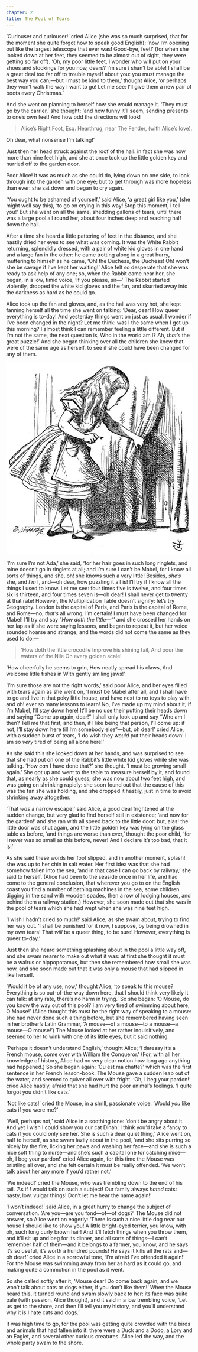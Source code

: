 ```yaml
---
chapter: 2
title: The Pool of Tears
---
```

‘Curiouser and curiouser!’ cried Alice (she was so much surprised, that for the moment she quite forgot how to speak good English); ‘now I’m opening out like the largest telescope that ever was! Good-bye, feet!’ (for when she looked down at her feet, they seemed to be almost out of sight, they were getting so far off). ‘Oh, my poor little feet, I wonder who will put on your shoes and stockings for you now, dears? I’m sure _I_ shan’t be able! I shall be a great deal too far off to trouble myself about you: you must manage the best way you can;—but I must be kind to them,’ thought Alice, ‘or perhaps they won’t walk the way I want to go! Let me see: I’ll give them a new pair of boots every Christmas.’

And she went on planning to herself how she would manage it. ‘They must go by the carrier,’ she thought; ‘and how funny it’ll seem, sending presents to one’s own feet! And how odd the directions will look!

> Alice’s Right Foot, Esq.
> Hearthrug,
> near The Fender,
> (with Alice’s love).

Oh dear, what nonsense I’m talking!’

Just then her head struck against the roof of the hall: in fact she was now more than nine feet high, and she at once took up the little golden key and hurried off to the garden door.

Poor Alice! It was as much as she could do, lying down on one side, to look through into the garden with one eye; but to get through was more hopeless than ever: she sat down and began to cry again.

‘You ought to be ashamed of yourself,’ said Alice, ‘a great girl like you,’ (she might well say this), ‘to go on crying in this way! Stop this moment, I tell you!’ But she went on all the same, shedding gallons of tears, until there was a large pool all round her, about four inches deep and reaching half down the hall.

After a time she heard a little pattering of feet in the distance, and she hastily dried her eyes to see what was coming. It was the White Rabbit returning, splendidly dressed, with a pair of white kid gloves in one hand and a large fan in the other: he came trotting along in a great hurry, muttering to himself as he came, ‘Oh! the Duchess, the Duchess! Oh! won’t she be savage if I’ve kept her waiting!’ Alice felt so desperate that she was ready to ask help of any one; so, when the Rabbit came near her, she began, in a low, timid voice, ‘If you please, sir—’ The Rabbit started violently, dropped the white kid gloves and the fan, and skurried away into the darkness as hard as he could go.

Alice took up the fan and gloves, and, as the hall was very hot, she kept fanning herself all the time she went on talking: ‘Dear, dear! How queer everything is to-day! And yesterday things went on just as usual. I wonder if I’ve been changed in the night? Let me think: was I the same when I got up this morning? I almost think I can remember feeling a little different. But if I’m not the same, the next question is, Who in the world am I? Ah, _that’s_ the great puzzle!’ And she began thinking over all the children she knew that were of the same age as herself, to see if she could have been changed for any of them.

![Alice in Wonderland](/images/2.jpg)

‘I’m sure I’m not Ada,’ she said, ‘for her hair goes in such long ringlets, and mine doesn’t go in ringlets at all; and I’m sure I can’t be Mabel, for I know all sorts of things, and she, oh! she knows such a very little! Besides, _she’s_ she, and _I’m_ I, and—oh dear, how puzzling it all is! I’ll try if I know all the things I used to know. Let me see: four times five is twelve, and four times six is thirteen, and four times seven is—oh dear! I shall never get to twenty at that rate! However, the Multiplication Table doesn’t signify: let’s try Geography. London is the capital of Paris, and Paris is the capital of Rome, and Rome—no, _that’s_ all wrong, I’m certain! I must have been changed for Mabel! I’ll try and say “_How doth the little_—“’ and she crossed her hands on her lap as if she were saying lessons, and began to repeat it, but her voice sounded hoarse and strange, and the words did not come the same as they used to do:—

> ‘How doth the little crocodile
>  Improve his shining tail,
> And pour the waters of the Nile
>  On every golden scale!

 ‘How cheerfully he seems to grin,
  How neatly spread his claws,
 And welcome little fishes in
  With gently smiling jaws!’

‘I’m sure those are not the right words,’ said poor Alice, and her eyes filled with tears again as she went on, ‘I must be Mabel after all, and I shall have to go and live in that poky little house, and have next to no toys to play with, and oh! ever so many lessons to learn! No, I’ve made up my mind about it; if I’m Mabel, I’ll stay down here! It’ll be no use their putting their heads down and saying “Come up again, dear!” I shall only look up and say “Who am I then? Tell me that first, and then, if I like being that person, I’ll come up: if not, I’ll stay down here till I’m somebody else”—but, oh dear!’ cried Alice, with a sudden burst of tears, ‘I do wish they _would_ put their heads down! I am so _very_ tired of being all alone here!’

As she said this she looked down at her hands, and was surprised to see that she had put on one of the Rabbit’s little white kid gloves while she was talking. ‘How _can_ I have done that?’ she thought. ‘I must be growing small again.’ She got up and went to the table to measure herself by it, and found that, as nearly as she could guess, she was now about two feet high, and was going on shrinking rapidly: she soon found out that the cause of this was the fan she was holding, and she dropped it hastily, just in time to avoid shrinking away altogether.

‘That _was_ a narrow escape!’ said Alice, a good deal frightened at the sudden change, but very glad to find herself still in existence; ‘and now for the garden!’ and she ran with all speed back to the little door: but, alas! the little door was shut again, and the little golden key was lying on the glass table as before, ‘and things are worse than ever,’ thought the poor child, ‘for I never was so small as this before, never! And I declare it’s too bad, that it is!’

As she said these words her foot slipped, and in another moment, splash! she was up to her chin in salt water. Her first idea was that she had somehow fallen into the sea, ‘and in that case I can go back by railway,’ she said to herself. (Alice had been to the seaside once in her life, and had come to the general conclusion, that wherever you go to on the English coast you find a number of bathing machines in the sea, some children digging in the sand with wooden spades, then a row of lodging houses, and behind them a railway station.) However, she soon made out that she was in the pool of tears which she had wept when she was nine feet high.

‘I wish I hadn’t cried so much!’ said Alice, as she swam about, trying to find her way out. ‘I shall be punished for it now, I suppose, by being drowned in my own tears! That _will_ be a queer thing, to be sure! However, everything is queer to-day.’

Just then she heard something splashing about in the pool a little way off, and she swam nearer to make out what it was: at first she thought it must be a walrus or hippopotamus, but then she remembered how small she was now, and she soon made out that it was only a mouse that had slipped in like herself.

‘Would it be of any use, now,’ thought Alice, ‘to speak to this mouse? Everything is so out-of-the-way down here, that I should think very likely it can talk: at any rate, there’s no harm in trying.’ So she began: ‘O Mouse, do you know the way out of this pool? I am very tired of swimming about here, O Mouse!’ (Alice thought this must be the right way of speaking to a mouse: she had never done such a thing before, but she remembered having seen in her brother’s Latin Grammar, ‘A mouse—of a mouse—to a mouse—a mouse—O mouse!’) The Mouse looked at her rather inquisitively, and seemed to her to wink with one of its little eyes, but it said nothing.

‘Perhaps it doesn’t understand English,’ thought Alice; ‘I daresay it’s a French mouse, come over with William the Conqueror.’ (For, with all her knowledge of history, Alice had no very clear notion how long ago anything had happened.) So she began again: ‘Ou est ma chatte?’ which was the first sentence in her French lesson-book. The Mouse gave a sudden leap out of the water, and seemed to quiver all over with fright. ‘Oh, I beg your pardon!’ cried Alice hastily, afraid that she had hurt the poor animal’s feelings. ‘I quite forgot you didn’t like cats.’

‘Not like cats!’ cried the Mouse, in a shrill, passionate voice. ‘Would _you_ like cats if you were me?’

‘Well, perhaps not,’ said Alice in a soothing tone: ‘don’t be angry about it. And yet I wish I could show you our cat Dinah: I think you’d take a fancy to cats if you could only see her. She is such a dear quiet thing,’ Alice went on, half to herself, as she swam lazily about in the pool, ‘and she sits purring so nicely by the fire, licking her paws and washing her face—and she is such a nice soft thing to nurse—and she’s such a capital one for catching mice—oh, I beg your pardon!’ cried Alice again, for this time the Mouse was bristling all over, and she felt certain it must be really offended. ‘We won’t talk about her any more if you’d rather not.’

‘We indeed!’ cried the Mouse, who was trembling down to the end of his tail. ‘As if _I_ would talk on such a subject! Our family always _hated_ cats: nasty, low, vulgar things! Don’t let me hear the name again!’

‘I won’t indeed!’ said Alice, in a great hurry to change the subject of conversation. ‘Are you—are you fond—of—of dogs?’ The Mouse did not answer, so Alice went on eagerly: ‘There is such a nice little dog near our house I should like to show you! A little bright-eyed terrier, you know, with oh, such long curly brown hair! And it’ll fetch things when you throw them, and it’ll sit up and beg for its dinner, and all sorts of things—I can’t remember half of them—and it belongs to a farmer, you know, and he says it’s so useful, it’s worth a hundred pounds! He says it kills all the rats and—oh dear!’ cried Alice in a sorrowful tone, ‘I’m afraid I’ve offended it again!’ For the Mouse was swimming away from her as hard as it could go, and making quite a commotion in the pool as it went.

So she called softly after it, ‘Mouse dear! Do come back again, and we won’t talk about cats or dogs either, if you don’t like them!’ When the Mouse heard this, it turned round and swam slowly back to her: its face was quite pale (with passion, Alice thought), and it said in a low trembling voice, ‘Let us get to the shore, and then I’ll tell you my history, and you’ll understand why it is I hate cats and dogs.’

It was high time to go, for the pool was getting quite crowded with the birds and animals that had fallen into it: there were a Duck and a Dodo, a Lory and an Eaglet, and several other curious creatures. Alice led the way, and the whole party swam to the shore.